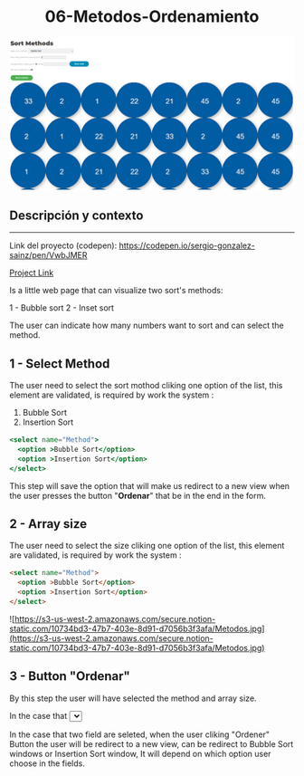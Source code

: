 <h1 align="center"> 06-Metodos-Ordenamiento</h1>

<p align="center"><img src="/Metodos.png"></p> 



## Descripción y contexto
---
Link del proyecto (codepen): https://codepen.io/sergio-gonzalez-sainz/pen/VwbJMER

<a href="https://sergio-gonzalez-sainz.github.io/06-Metodos-Ordenamiento/" target="_blank">Project Link</a>

Is a little web page that can visualize two sort's methods:

1 - Bubble sort 
2 - Inset sort 

The user can indicate how many numbers want to sort and can select the method. 


## 1 - Select Method

The user need to select the sort mothod cliking  one option of the list, this element are validated, is required by work the system :

1. Bubble Sort 
2. Insertion Sort

```jsx
<select name="Method">
  <option >Bubble Sort</option>
  <option >Insertion Sort</option>
</select>
```

This step will save the option that will make us redirect to a new view when the user presses the button "**Ordenar**" that be in the end in the form. 

## 2 - Array size

The user need to select the size cliking one option of the list, this element are validated, is required by work the system :

```html
<select name="Method">
  <option >Bubble Sort</option>
  <option >Insertion Sort</option>
</select>
```

![https://s3-us-west-2.amazonaws.com/secure.notion-static.com/10734bd3-47b7-403e-8d91-d7056b3f3afa/Metodos.jpg](https://s3-us-west-2.amazonaws.com/secure.notion-static.com/10734bd3-47b7-403e-8d91-d7056b3f3afa/Metodos.jpg)

## 3 - Button "Ordenar"

By this step the user will have selected the method and array size. 

In the case that <select> of field Method or field Array Size are unselectec the system should show a Window alert() that notify to user that need to select one option in every field .

In the case that two field are seleted, when the user cliking "Ordener" Button the user will be redirect to a new view, can be redirect to Bubble Sort windows or Insertion Sort window, It will depend on which option user choose in the fields.


